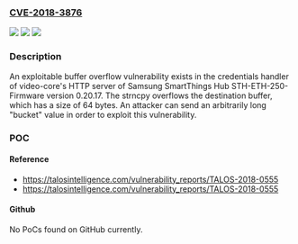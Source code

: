 ### [CVE-2018-3876](https://cve.mitre.org/cgi-bin/cvename.cgi?name=CVE-2018-3876)
![](https://img.shields.io/static/v1?label=Product&message=SmartThings%20Hub%20STH-ETH-250&color=blue)
![](https://img.shields.io/static/v1?label=Version&message=n%2Fa&color=blue)
![](https://img.shields.io/static/v1?label=Vulnerability&message=Classic%20Buffer%20Overflow&color=brighgreen)

### Description

An exploitable buffer overflow vulnerability exists in the credentials handler of video-core's HTTP server of Samsung SmartThings Hub STH-ETH-250-Firmware version 0.20.17. The strncpy overflows the destination buffer, which has a size of 64 bytes. An attacker can send an arbitrarily long "bucket" value in order to exploit this vulnerability.

### POC

#### Reference
- https://talosintelligence.com/vulnerability_reports/TALOS-2018-0555
- https://talosintelligence.com/vulnerability_reports/TALOS-2018-0555

#### Github
No PoCs found on GitHub currently.

